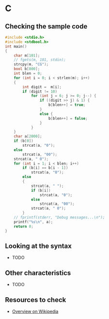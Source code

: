 # C

## Checking the sample code

```C runnable
#include <stdio.h>
#include <stdbool.h>
int main()
{
    char m[101];
    // fgets(m, 101, stdin);
    strcpy(m, "CG");
    bool b[800];
    int blen = 0;
    for (int i = 0; i < strlen(m); i++)
    {
        int digit =  m[i];
        if (digit != 10)
            for (int j = 6; j >= 0; j--) {
                if ((digit >> j) & 1) {
                    b[blen++] = true;
                }
                else {
                    b[blen++] = false;
                }
            }
    }
    char a[2000];
    if (b[0])
        strcat(a, "0");
    else
        strcat(a, "00");
    strcat(a, " 0");
    for (int i = 1; i < blen; i++)
        if (b[i] == b[i - 1])
            strcat(a, "0");
        else
        {
            strcat(a, " ");
            if (b[i])
                strcat(a, "0");
            else
                strcat(a, "00");
            strcat(a, " 0");
        }
    // fprintf(stderr, "Debug messages...\n");
    printf("%s\n", a);
    return 0;
}
```

## Looking at the syntax

- TODO

## Other characteristics

- TODO

## Resources to check

- [Overview on Wikipedia](https://en.wikipedia.org/wiki/C_(programming_language))
